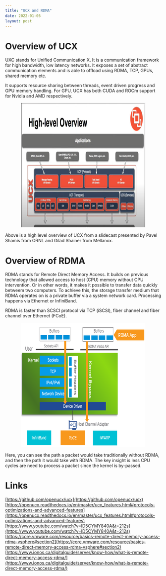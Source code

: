 ```yaml
---
title: "UCX and RDMA"
date: 2022-01-05
layout: post
---
```


# Overview of UCX

UXC stands for Unified Communication X. It is a communication framework for high bandwidth, low latency networks.
It exposes a set of abstract communication elements and is able to offload using RDMA, TCP, GPUs, shared memory etc.

It supports resource sharing between threads, event driven progress and GPU memory handling. For GPU, UCX has both CUDA and ROCm support for Nvidia and AMD respectively.

<p align="center">
  <img src="../assets/imgs/ucx.png" width="400" height="400" />
</p>

Above is a high level overview of UCX from a slidecast presented by Pavel Shamis from ORNL and Gilad Shainer from Mellanox.

# Overview of RDMA

RDMA stands for Remote Direct Memory Access. It builds on previous technology that allowed access to host (CPU) memory without CPU intervention. Or in other words, it makes it possible to transfer data quickly betweem two computers. To achieve this, the storage transfer medium that RDMA operates on is a private buffer via a system network card. Processing happens via Ethernet or InfiniBand. 

RDMA is faster than SCSCI protocol via TCP (iSCSI), fiber channel and fiber channel over Ethernet (FCoE).

<p align="center">
  <img src="../assets/imgs/traditional-vs-rdma.png" width="400" height="400" />
</p>

Here, you can see the path a packet would take traditionally without RDMA, and then the path it would take with RDMA. The key insight is less CPU cycles are need to process a packet since the kernel is by-passed.

# Links

[https://github.com/openucx/ucx](https://github.com/openucx/ucx)  
[https://openucx.readthedocs.io/en/master/ucx_features.html#protocols-optimizations-and-advanced-features](https://openucx.readthedocs.io/en/master/ucx_features.html#protocols-optimizations-and-advanced-features)  
[https://www.youtube.com/watch?v=lD5CYMY840A&t=212s](https://www.youtube.com/watch?v=lD5CYMY840A&t=212s)  
[https://core.vmware.com/resource/basics-remote-direct-memory-access-rdma-vsphere#section2](https://core.vmware.com/resource/basics-remote-direct-memory-access-rdma-vsphere#section2)  
[https://www.ionos.ca/digitalguide/server/know-how/what-is-remote-direct-memory-access-rdma/](https://www.ionos.ca/digitalguide/server/know-how/what-is-remote-direct-memory-access-rdma/)  
